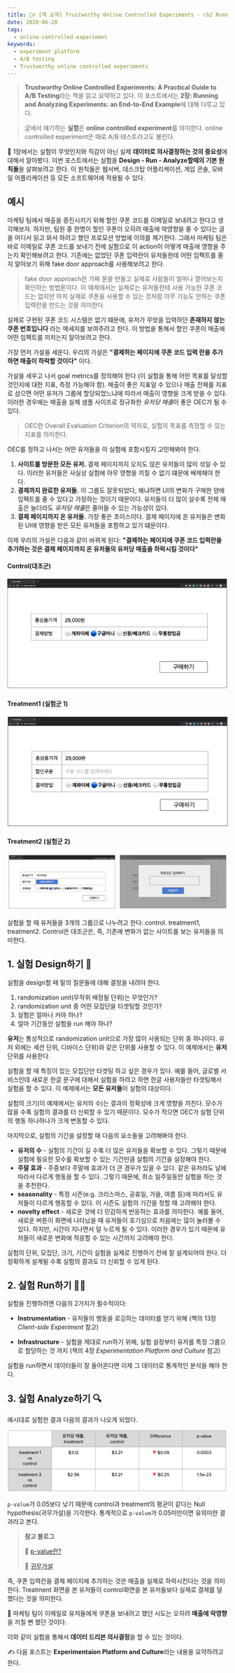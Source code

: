 ```yaml
---
title: 🏃‍♂️ [책 요약] Trustworthy Online Controlled Experiments - ch2 Running and Analyzing Experiments
date: 2020-06-28
tags:
  - online-controlled-experiment
keywords:
  - experiment platform
  - A/B testing
  - Trustworthy online controlled experiments
---
```


> **Trustworthy Online Controlled Experiments: A Practical Guide to A/B Testing**라는 책을 읽고 요약하고 있다. 이 포스트에서는 **2장: Running and Analyzing Experiments: an End-to-End Example**에 대해 다루고 있다.  

> 글에서 얘기하는 **실험**은 **online controlled experiment**를 의미한다. online controlled experiment은 때로 A/B 테스트라고도 불린다.

📕 1장에서는 실험이 무엇인지와 직감이 아닌 실제 **데이터로 의사결정하는 것의 중요성**에 대해서 알아봤다. 이번 포스트에서는 실험을 **Design - Run - Analyze할때의 기본 원칙들**을 살펴보려고 한다. 이 원칙들은 웹서버, 데스크탑 어플리케이션, 게임 콘솔, 모바일 어플리케이션 등 모든 소프트웨어에 적용될 수 있다.



## 예시

마케팅 팀에서 매출을 증진시키기 위해 할인 쿠폰 코드를 이메일로 보내려고 한다고 생각해보자. 하지만, 팀원 중 한명이 할인 쿠폰이 오히려 매출에 악영향을 줄 수 있다는 글을 어디서 읽고 와서 하려고 했던 프로모션 방법에 이의를 제기한다. 그래서 마케팅 팀은 바로 이메일로 쿠폰 코드를 보내기 전에 실험으로 이 action이 어떻게 매출에 영향을 주는지 확인해보려고 한다.  기존에는 없었던 쿠폰 입력란이 유저들한테 어떤 임펙트를 줄 지 알아보기 위해 fake door approach를 사용해보려고 한다.

> fake door approach란 가짜 문을 만들고 실제로 사람들이 얼마나 열어보는지 확인하는 방법론이다. 이 예제에서는 실제로는 유저들한테 사용 가능한 쿠폰 코드는 없지만 마치 실제로 쿠폰을 사용할 수 있는 것처럼 아무 기능도 안하는 쿠폰 입력란을 만드는 것을 의미한다. 

실제로 구현된 쿠폰 코드 시스템은 없기 떄문에, 유저가 무엇을 입력하던 **존재하지 않는 쿠폰 번호입니다** 라는 메세지를 보여주려고 한다. 이 방법을 통해서 할인 쿠폰이 매출에 어떤 임펙트를 끼치는지 알아보려고 한다.  

가장 먼저 가설을 세운다. 우리의 가설은 **"결제하는 페이지에 쿠폰 코드 입력 란을 추가하면 매출이 하락할 것이다"** 이다.

가설을 세우고 나서 goal metrics를 정의해야 한다 (이 실험을 통해 어떤 목표를 달성할 것인지에 대한 지표, 측정 가능해야 함). 매출이 좋은 지표일 수 있으나 매출 전체를 지표로 삼으면 어떤 유저가 그룹에 할당되었느냐에 따라서 매출이 영향을 크게 받을 수 있다. 이러한 경우에는 매출을 실제 샘플 사이즈로 정규화한 *유저당 매출*이 좋은 OEC가 될 수 있다.

> OEC란 Overall Evaluation Criterion의 약자로, 실험의 목표를 측정할 수 있는 지표를 의미한다.

OEC를 정하고 나서는 어떤 유저들을 이 실험에 포함시킬지 고민해봐야 한다.

1. **사이트를 방문한 모든 유저.** 결제 페이지까지 오지도 않은 유저들이 많이 섞일 수 있다. 이러한 유저들은 사실상 실험에 아무 영향을 끼칠 수 없기 떄문에 배제해야 한다.
2. **결제까지 완료한 유저들.** 이 그룹도 잘못되었다, 왜냐하면 UI의 변화가 구매한 양에 임펙트를 줄 수 있다고 가정하는 것이기 때문이다. 유저들이 더 많이 살수록 전체 매출은 늘더라도 *유저당 매출*은 줄어들 수 있는 가능성이 있다.
3. **결제 페이지까지 온 유저들.** 가장 좋은 초이스이다. 결제 페이지에 온 유저들은 변화된 UI에 영향을 받은 모든 유저들을 포함하고 있기 떄문이다.

이제 우리의 가설은 다음과 같이 바뀌게 된다: **"결제하는 페이지에 쿠폰 코드 입력란을 추가하는 것은 결제 페이지까지 온 유저들의 유저당 매출을 하락시킬 것이다"** 

#### Control(대조군)

![control](./control.png)

#### Treatment1 (실험군 1)

![treatment!](./treatment1.png)

#### Treatment2 (실험군 2)

![treatment2](./treatment2.png)

실험을 할 때 유저들을 3개의 그룹으로 나누려고 한다: control. treatment1, treatment2. Control은 대조군은, 즉, 기존에 변화가 없는 사이트를 보는 유저들을 의미한다.

 

## 1. 실험 Design하기 🧐

실험을 design할 때 밑의 질문들에 대해 결정을 내려야 한다.

1. randomization unit(무작위 배정될 단위)는 무엇인가? 
2. randomization unit 중 어떤 모집단을 타겟팅할 것인가?
3. 실험은 얼마나 커야 하나?
4. 얼마 기간동안 실험을 run 해야 하나?

**유저**는 통상적으로 randomization unit으로 가장 많이 사용되는 단위 중 하나이다.  유저 외에는 세션 단위, 디바이스 단위)와 같은 단위를 사용할 수 있다. 이 예제에서는 **유저**단위를 사용한다.

실험을 할 때 특징이 있는 모집단만 타겟팅 하고 싶은 경우가 있다. 예를 들어, 글로벌 서비스인데 새로운 한글 문구에 대해서 실험을 하려고 하면 한글 사용자들만 타겟팅해서 실험을 할 수 있다. 이 예제에서는 **모든 유저들**이 실험의 대상이다.  

실험의 크기(이 예제에서는 유저의 수)는 결과의 정확성에 크게 영향을 끼친다. 모수가 많을 수록 실험의 결과를 더 신뢰할 수 있기 때문이다. 모수가 작으면 OEC가 실험 단위의 행동 하나하나가 크게 변동할 수 있다. 

마지막으로, 실험의 기간을 설정할 때 다음의 요소들을 고려해봐야 한다.

- **유저의 수** - 실험의 기간이 길 수록 더 많은 유저들을 확보할 수 있다. 그렇기 때문에 실험에 필요한 모수를 확보할 수 있는 기간만큼 실험의 기간을 설정해야 한다. 
- **주말 효과** - 주중보다 주말에 효과가 더 큰 경우가 있을 수 있다. 같은 유저라도 날에 따라서 다르게 행동을 할 수 있다. 그렇기 때문에, 최소 일주일동안 실험을 하는 것을 추천한다.
- **seasonality** -  특정 시즌(e.g. 크리스마스, 공휴일, 가을, 여름 등)에 따라서도 유저들이 다르게 행동할 수 있다. 이 시즌도 실험의 기간을 정할 때 고려해야 한다.
- **novelty effect** - 새로운 것에 더 민감하게 반응하는 효과를 의미한다. 예를 들어, 새로운 버튼이 화면에 나타났을 때 유저들이 호기심으로 처음에는 많이 눌러볼 수 있다. 하지만, 시간이 지나면서 덜 누르게 될 수 있다. 이러한 경우가 있기 때문에 유저들이 새로운 변화에 적응할 수 있는 시간까지 고려해야 한다.

실험의 단위, 모집단, 크기, 기간이 실험을 실제로 진행하기 전에 잘 설계되어야 한다. 더 정확하게 설계될 수록 실험의 결과도 더 신뢰할 수 있게 된다. 



## 2. 실험 Run하기 🏃‍♂️

실험을 진행하려면 다음의 2가지가 필수적이다:

- **Instrumentation** - 유저들의 행동을 로깅하는 데이터를 얻기 위해 (책의 13장 *Client-side Experiment* 참고)

- **Infrastructure** - 실험을 제대로 run하기 위해, 실험 설정부터 유저를 특정 그룹으로 할당하는 것 까지 (책의 4장 *Experimentation Platform and Culture* 참고)

실험을 run하면서 데이터들이 잘 들어온다면 이제 그 데이터로 통계적인 분석을 해야 한다.



## 3. 실험 Analyze하기 🔍

예시대로 실험한 결과 다음의 결과가 나오게 되었다.

![result](./result.png)

`p-value`가 0.05보다 낮기 때문에 control과 treatment의 평균이 같다는 Null hypothesis(귀무가설)을 기각한다. 통계적으로 `p-value`가 0.05미만이면 유의미한 결과라고 본다. 

> **참고  블로그**
>
> 📎  [p-value란?](https://data-make.tistory.com/114)  
>
> 📎  [귀무가설]([http://www.incodom.kr/%EA%B7%80%EB%AC%B4%EA%B0%80%EC%84%A4](http://www.incodom.kr/귀무가설))

즉, 쿠폰 입력칸을 결제 페이지에 추가하는 것은 매출을 실제로 하락시킨다는 것을 의미한다. Treatment 화면을 본 유저들이 control화면을 본 유저들보다 실제로 결제를 덜 했다는 것을 의미한다.

🤦 마케팅 팀이 이메일로 유저들에게 쿠폰을 보내려고 했던 시도는 오히려 **매출에 악영향**을 끼칠 뻔 했던 것이다. 

이와 같이 실험을 통해서 **데이터 드리븐 의사결정**을 할 수 있는 것이다.  



✍️ 다음 포스트는 **Experimentaion Platform and Culture**라는 내용을 요약하려고 한다.


